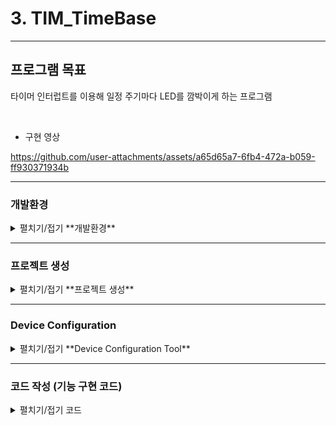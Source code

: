 
# 3. TIM_TimeBase
---
## 프로그램 목표

타이머 인터럽트를 이용해 일정 주기마다 LED를 깜박이게 하는 프로그램

<br>

* 구현 영상

https://github.com/user-attachments/assets/a65d65a7-6fb4-472a-b059-ff930371934b



---

### 개발환경
<details>
<summary>펼치기/접기 **개발환경** </summary>

**OS** MS-Windows 10(64bit)

**Target** STM32 NUCLEO F103RB

**IDE** STM32 Cube IDE

**참고문헌** STM32CubeIDE를 이용한 STM32 따라하기(주)북랩 김남수 ∙ 이진형 지음 

</details>

---

### 프로젝트 생성
<details>
<summary>펼치기/접기 **프로젝트 생성** </summary>

**STM32CubeIDE** 실행 후, 아래와 같이 File - New - STM32 Project 선택 
<img width="875" height="573" alt="image" src="https://github.com/user-attachments/assets/6c8c3c53-fd43-4eff-85dc-6697a09c49b9" />
<br>

#### Target 선택

Tafget Selection 윈도우가 나타나면 **Board Selector** 탭을 클릭한다.  
<img width="1200" height="800" alt="image" src="https://github.com/user-attachments/assets/3960ff0f-8fa7-4002-9534-9af9f9ca96e7" />

<br>
Board selector 탭에서 **NUCLEO-F103RB** 검색  Board List에 **NUCLEO-F103RB**가 표시된다. 이를 선택 후, 하단의 Next > 버튼을 클릭한다.
<img width="1200" height="800" alt="image" src="https://github.com/user-attachments/assets/c5673109-e80d-4bfc-9aea-cb6043f8257c" />
<br>
<br>
STM32 Project 창이 나타나면 Project Name: 에 적당한 프로젝트 이름을 입력 후(예: LED_Blink) Finish 버튼을 클릭한다. 
<img width="500" height="600" alt="image" src="https://github.com/user-attachments/assets/50745ee0-67aa-478a-8ad8-f06da87e5c75" />
<br>
<br>

Board Project Options 대화창에서 Yes 버튼을 클릭한다.  
<img width="500" height="140" alt="image" src="https://github.com/user-attachments/assets/d5b04334-ce35-46e0-aed3-1854412ed372" />
<br>
<br>
Open Associated Perspective 대화창에서 Yes 버튼을 클릭하면 Device Configration Tool 창이 열린다.
<img width="500" height="140" alt="open_associated_perspective" src="https://github.com/user-attachments/assets/6a6a4353-f68e-4867-8a03-9bcd8062d709" />


</details>

---


### Device Configuration
<details>
<summary>펼치기/접기  **Device Configuration Tool**
</summary>

1. **RCC 설정**

RCC 설정을 위해 다음 그림과 같이 Device Configuration 창에서 Pinout & Configuration 탭의 System Core 항목 중 RCC를 선택 후 우측의 RCC Mode and Configuration 의 Mode의 High Speed Clock(HSE), Low Speed Clock(LSE) 모두 Disable로 변경한다.  
<img width="1688" height="741" alt="image" src="https://github.com/user-attachments/assets/a1c05663-3c5f-492b-9852-5b6cd6911ad8" />  
<br>
<br>

2.**TIM3 설정**  
Prescaler와 Counter Period 설정에 따라 타이머 인터럽트 주기가 결정된다.  
64 MHz 클럭을 Prescaler(64-1)로 분주하면 1 MHz가 되고, Counter Period(1000-1) 설정 시 1 ms마다 인터럽트가 발생한다.  
<img width="1435" height="739" alt="image" src="https://github.com/user-attachments/assets/f5664ae2-7c45-4481-9309-8649c5ea9115" />
<br>

TIM3 Configuration의 NVIC Setting 탭에서 TIM3 global interrupt Enabled에 체크.  
<img width="877" height="595" alt="image" src="https://github.com/user-attachments/assets/47ce6863-f125-41dd-adbd-9de8042d27fb" />


<br>
System Core 항목에서 NVIC을 선택하고, Configuration 의 NVIC탭에 NVIC Interrupt Table에 TIM3global interript가 등록되었는 지 확인한다.  
<img width="850" height="725" alt="image" src="https://github.com/user-attachments/assets/4e75b10a-ad34-47b8-b4cf-5e2ffbcc33ce" />
<br>
<img width="867" height="522" alt="image" src="https://github.com/user-attachments/assets/e3ced715-4881-4e26-ba9f-3a01228654a9" />

<br>
<br>
지금까지의 설정을 반영한 코드 생성하기 위해 ctrl + k 하여 Generate Code 실행

</details>

---

### 코드 작성 (기능 구현 코드)
<details>
<summary>펼치기/접기 코드</summary>

생성된 코드에서 다음 부분을 수정한다.

```c
/* USER CODE BEGIN PV */
// 타이머 인터럽트 발생 횟수를 저장할 전역 변수
// volatile : 인터럽트 내에서 값이 변경되므로 최적화 방지
volatile int gTimerCnt;
/* USER CODE END PV */
```


```c
/* USER CODE BEGIN 2 */
// TIM3 타이머를 인터럽트 모드로 시작
// 설정된 주기마다 HAL_TIM_PeriodElapsedCallback() 함수가 자동 호출됨
if(HAL_TIM_Base_Start_IT(&htim3) != HAL_OK)
{
  	  Error_Handler();   // 타이머 시작 실패 시 에러 처리
}
/* USER CODE END 2 */
```

```c
/* USER CODE BEGIN 0 */
// 타이머 주기마다 자동으로 호출되는 콜백 함수 (인터럽트 서비스 루틴)
void HAL_TIM_PeriodElapsedCallback(TIM_HandleTypeDef *htim)
{
	gTimerCnt++;   // 인터럽트 발생 시마다 카운트 증가

	// 인터럽트가 1000번 발생하면 (1ms × 1000 = 1초)
	if(gTimerCnt == 1000)
	{
		gTimerCnt = 0;   // 카운트 초기화
		HAL_GPIO_TogglePin(LD2_GPIO_Port, LD2_Pin);   // LED 상태 반전 (켜짐↔꺼짐)
	}
}
/* USER CODE END 0 */
```


</details>
